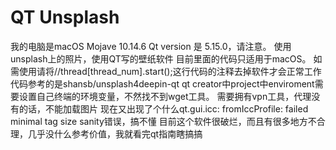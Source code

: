 # QT Unsplash
我的电脑是macOS Mojave 10.14.6
Qt version 是 5.15.0，请注意。
 使用unsplash上的照片，使用QT写的壁纸软件
目前里面的代码只适用于macOS。
如需使用请将//thread[thread_num].start();这行代码的注释去掉软件才会正常工作
代码参考的是shansb/unsplash4deepin-qt
qt creator中project中enviroment需要设置自己终端的环境变量，不然找不到wget工具。
需要拥有vpn工具，代理没有的话，不能加载图片
现在又出现了个什么qt.gui.icc: fromIccProfile: failed minimal tag size sanity错误，搞不懂
目前这个软件很破烂，而且有很多地方不合理，几乎没什么参考价值，我就看完qt指南瞎搞搞
